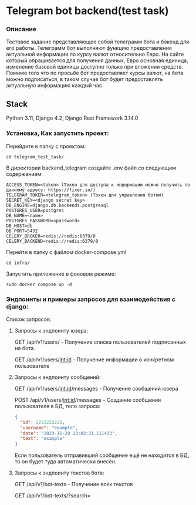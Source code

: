 # Telegram bot backend(test task)

### Описание

Тестовое задание представляющее собой телеграмм бота и бэкенд для его работы.
Телеграмм бот выполняют функцию предоставления актуальной информации по курсу валют относительно Евро.
На сайте который опрашивается для получения данных, Евро основная единица, изменение базовой единицы доступно только при вложении средств.
Помимо того что по просьбе бот предоставляет курсы валют, на бота можно подписаться, в таком случае бот будет предоставлять актуальную информацию каждый час.

## Stack

Python 3.11, Django 4.2, Django Rest Framework 3.14.0

### Установка, Как запустить проект:

Перейдите в папку с проектом:

```
cd telegram_test_task/
```

В директории backend_telegram создайте .env файл со следующим содержанием:

```
ACCESS_TOKEN=<token> (Токен для доступа к информации можно получить по данному адресу: https://fixer.io/)
TELEGRAM_TOKEN=<telegram_token> (Токен для управления ботом)
SECRET_KEY=<django secret key>
DB_ENGINE=django.db.backends.postgresql
POSTGRES_USER=postgres
DB_NAME=<name>
POSTGRES_PASSWORD=<password>
DB_HOST=db
DB_PORT=5432
CELERY_BROKER=redis://redis:6379/0
CELERY_BACKEND=redis://redis:6379/0
```

Перейти в папку с файлом docker-compose.yml
```
cd infra/
```

Запустить приложение в фоновом режиме:

```
sudo docker compose up -d
```


### Эндпоинты и примеры запросов для взаимодействия с django:

Список запросов:

1. Запросы к эндпоинту юзера:

    GET /api/v1/users/ - Получение списка пользователей подписанных на бота.
    
    GET /api/v1/users/<int:id> - Получение информации о конкретном пользователе

2. Запросы к эндпоинту сообщений:

    GET /api/v1/users/<int:id>/messages - Получение сообщений юзера

    POST /api/v1/users/<int:id>/messages - Создание сообщения пользователя в БД, тело запроса:

    ```json
    {
      "id": 2222222222,
      "username": "example",
      "date": "2023-11-20 13:03:31.111433",
      "text": "example"
    }
    ```
   
    Если пользователь отправивший сообщение ещё не находится в БД, то он будет туда автоматически внесён.

3. Запросы к эндпоинту текстов бота:

    GET /api/v1/bot-texts - Получение всех текстов 

    GET /api/v1/bot-texts/?search=<title> - Получение конкретного текста

    После запуска контейнера будут доступен следующий набор текстов: 

    1. welcome - Приветственное сообщение
    2. currency - Текст для вывода курсов валют
    3. requests_list - Текст для вывода истории сообщений пользователя
    4. basic_exchange_rates - Строка для контроля типов валют на выходе для пользователя

4. Запросы к эндпоинту курсов валют:

    GET /api/v1/сurrency-rate - Получение набора курсов валют

    Через административное пространство можно изменять набор курсов валют для ответа, 
    достаточно добавлять или удалять обозначения валюты в строку текстов с title равным basic_exchange_rates

   
После запуска контейнера для доступа к административному пространству Django можно
воспользоваться следующими данными: username=example, password=example. 
Данный суперюзер реализован исключительно в тестовых целях!!!
   
TODO:

1. Дописать тесты.


Автор:

- [Александр Мамонов](https://github.com/Alex386386) 
